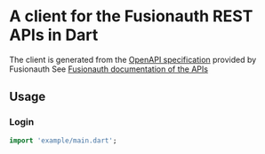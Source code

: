 # A client for the Fusionauth REST APIs in Dart

The client is generated from the [OpenAPI specification](https://github.com/FusionAuth/fusionauth-openapi) provided by Fusionauth
See [Fusionauth documentation of the APIs](https://fusionauth.io/docs/apis/)

## Usage

### Login

```dart
import 'example/main.dart';
```

